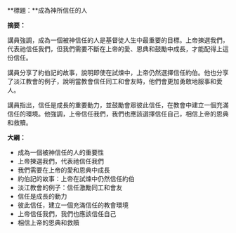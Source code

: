 **標題：**成為神所信任的人

**摘要：**

講員強調，成為一個被神信任的人是基督徒人生中最重要的目標。上帝揀選我們，代表祂信任我們，但我們需要不斷在上帝的愛、恩典和鼓勵中成長，才能配得上這份信任。

講員分享了約伯記的故事，說明即使在試煉中，上帝仍然選擇信任約伯。他也分享了淡江教會的例子，說明當教會信任同工和會友時，他們會更加勇敢地服事和愛人。

講員指出，信任是成長的重要動力，並鼓勵會眾彼此信任，在教會中建立一個充滿信任的環境。他強調，上帝信任我們，我們也應該選擇信任自己，相信上帝的恩典和救贖。

**大綱：**

* 成為一個被神信任的人的重要性
* 上帝揀選我們，代表祂信任我們
* 我們需要在上帝的愛和恩典中成長
* 約伯記的故事：上帝在試煉中仍然信任約伯
* 淡江教會的例子：信任激勵同工和會友
* 信任是成長的動力
* 彼此信任，建立一個充滿信任的教會環境
* 上帝信任我們，我們也應該信任自己
* 相信上帝的恩典和救贖
